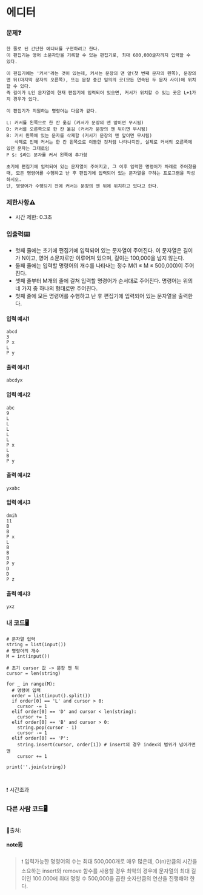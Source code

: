 # 에디터

### 문제❓
```
한 줄로 된 간단한 에디터를 구현하려고 한다. 
이 편집기는 영어 소문자만을 기록할 수 있는 편집기로, 최대 600,000글자까지 입력할 수 있다.

이 편집기에는 '커서'라는 것이 있는데, 커서는 문장의 맨 앞(첫 번째 문자의 왼쪽), 문장의 맨 뒤(마지막 문자의 오른쪽), 또는 문장 중간 임의의 곳(모든 연속된 두 문자 사이)에 위치할 수 있다. 
즉 길이가 L인 문자열이 현재 편집기에 입력되어 있으면, 커서가 위치할 수 있는 곳은 L+1가지 경우가 있다.

이 편집기가 지원하는 명령어는 다음과 같다.

L: 커서를 왼쪽으로 한 칸 옮김 (커서가 문장의 맨 앞이면 무시됨)
D: 커서를 오른쪽으로 한 칸 옮김 (커서가 문장의 맨 뒤이면 무시됨)
B: 커서 왼쪽에 있는 문자를 삭제함 (커서가 문장의 맨 앞이면 무시됨)
   삭제로 인해 커서는 한 칸 왼쪽으로 이동한 것처럼 나타나지만, 실제로 커서의 오른쪽에 있던 문자는 그대로임
P $: $라는 문자를 커서 왼쪽에 추가함

초기에 편집기에 입력되어 있는 문자열이 주어지고, 그 이후 입력한 명령어가 차례로 주어졌을 때, 모든 명령어를 수행하고 난 후 편집기에 입력되어 있는 문자열을 구하는 프로그램을 작성하시오. 
단, 명령어가 수행되기 전에 커서는 문장의 맨 뒤에 위치하고 있다고 한다.
```

### 제한사항⚠️
* 시간 제한: 0.3초

### 입출력⌨️
* 첫째 줄에는 초기에 편집기에 입력되어 있는 문자열이 주어진다. 이 문자열은 길이가 N이고, 영어 소문자로만 이루어져 있으며, 길이는 100,000을 넘지 않는다. 
* 둘째 줄에는 입력할 명령어의 개수를 나타내는 정수 M(1 ≤ M ≤ 500,000)이 주어진다.
* 셋째 줄부터 M개의 줄에 걸쳐 입력할 명령어가 순서대로 주어진다. 명령어는 위의 네 가지 중 하나의 형태로만 주어진다.
* 첫째 줄에 모든 명령어를 수행하고 난 후 편집기에 입력되어 있는 문자열을 출력한다.

#### 입력 예시1
```
abcd
3
P x
L
P y
```
#### 출력 예시1
```
abcdyx
```

#### 입력 예시2
```
abc
9
L
L
L
L
L
P x
L
B
P y
```
#### 출력 예시2
```
yxabc
```

#### 입력 예시3
```
dmih
11
B
B
P x
L
B
B
B
P y
D
D
P z
```
#### 출력 예시3
```
yxz
```

### 내 코드🖥️
```
# 문자열 입력
string = list(input())
# 명령어의 개수
M = int(input())

# 초기 cursor 값 -> 문장 맨 뒤
cursor = len(string)

for _ in range(M):
  # 명령어 입력
  order = list(input().split())
  if order[0] == 'L' and cursor > 0:
    cursor -= 1
  elif order[0] == 'D' and cursor < len(string):
    cursor += 1
  elif order[0] == 'B' and cursor > 0:
    string.pop(cursor - 1)
    cursor -= 1
  elif order[0] == 'P':
    string.insert(cursor, order[1]) # insert의 경우 index의 범위가 넘어가면 맨
    cursor += 1

print(''.join(string))

    
```
❗ 시간초과

### 다른 사람 코드🖥️
```

```
🔗출처:

#### note🗒️
> 
>
>❗ 입력가능한 명령어의 수는 최대 500,000개로 매우 많은데, O(n)만큼의 시간을 소요하는 insert와 remove 함수를 사용할 경우 최악의 경우에 문자열의 최대 길이인 100.000에 최대 명령 수 500,000을 곱한 숫자만큼의 연산을 진행해야 한다.
